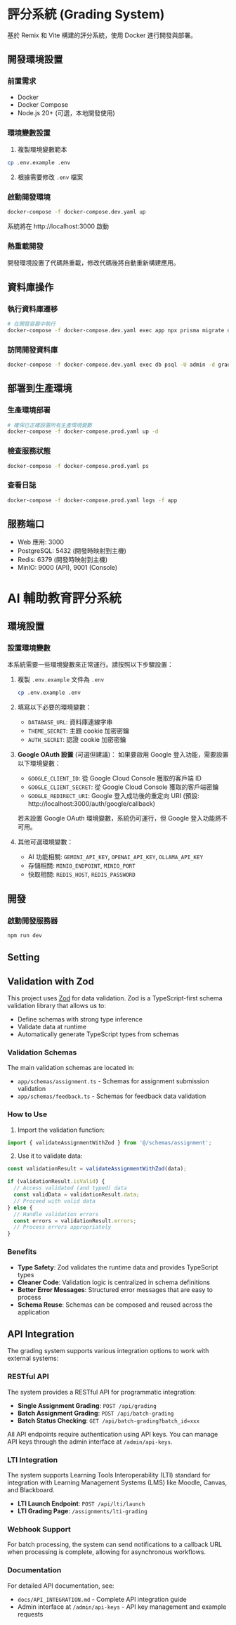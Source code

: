 # 評分系統 (Grading System)

基於 Remix 和 Vite 構建的評分系統，使用 Docker 進行開發與部署。

## 開發環境設置

### 前置需求

- Docker
- Docker Compose
- Node.js 20+ (可選，本地開發使用)

### 環境變數設置

1. 複製環境變數範本

```bash
cp .env.example .env
```

2. 根據需要修改 `.env` 檔案

### 啟動開發環境

```bash
docker-compose -f docker-compose.dev.yaml up
```

系統將在 http://localhost:3000 啟動

### 熱重載開發

開發環境設置了代碼熱重載，修改代碼後將自動重新構建應用。

## 資料庫操作

### 執行資料庫遷移

```bash
# 在開發容器中執行
docker-compose -f docker-compose.dev.yaml exec app npx prisma migrate dev
```

### 訪問開發資料庫

```bash
docker-compose -f docker-compose.dev.yaml exec db psql -U admin -d grading_db
```

## 部署到生產環境

### 生產環境部署

```bash
# 確保已正確設置所有生產環境變數
docker-compose -f docker-compose.prod.yaml up -d
```

### 檢查服務狀態

```bash
docker-compose -f docker-compose.prod.yaml ps
```

### 查看日誌

```bash
docker-compose -f docker-compose.prod.yaml logs -f app
```

## 服務端口

- Web 應用: 3000
- PostgreSQL: 5432 (開發時映射到主機)
- Redis: 6379 (開發時映射到主機)
- MinIO: 9000 (API), 9001 (Console)

# AI 輔助教育評分系統

## 環境設置

### 設置環境變數

本系統需要一些環境變數來正常運行。請按照以下步驟設置：

1. 複製 `.env.example` 文件為 `.env`

   ```bash
   cp .env.example .env
   ```

2. 填寫以下必要的環境變數：

   - `DATABASE_URL`: 資料庫連線字串
   - `THEME_SECRET`: 主題 cookie 加密密鑰
   - `AUTH_SECRET`: 認證 cookie 加密密鑰

3. **Google OAuth 設置** (可選但建議)：
   如果要啟用 Google 登入功能，需要設置以下環境變數：

   - `GOOGLE_CLIENT_ID`: 從 Google Cloud Console 獲取的客戶端 ID
   - `GOOGLE_CLIENT_SECRET`: 從 Google Cloud Console 獲取的客戶端密鑰
   - `GOOGLE_REDIRECT_URI`: Google 登入成功後的重定向 URI (預設: http://localhost:3000/auth/google/callback)

   若未設置 Google OAuth 環境變數，系統仍可運行，但 Google 登入功能將不可用。

4. 其他可選環境變數：
   - AI 功能相關: `GEMINI_API_KEY`, `OPENAI_API_KEY`, `OLLAMA_API_KEY`
   - 存儲相關: `MINIO_ENDPOINT`, `MINIO_PORT`
   - 快取相關: `REDIS_HOST`, `REDIS_PASSWORD`

## 開發

### 啟動開發服務器

```bash
npm run dev
```

## Setting

## Validation with Zod

This project uses [Zod](https://github.com/colinhacks/zod) for data validation. Zod is a TypeScript-first schema validation library that allows us to:

- Define schemas with strong type inference
- Validate data at runtime
- Automatically generate TypeScript types from schemas

### Validation Schemas

The main validation schemas are located in:

- `app/schemas/assignment.ts` - Schemas for assignment submission validation
- `app/schemas/feedback.ts` - Schemas for feedback data validation

### How to Use

1. Import the validation function:

```ts
import { validateAssignmentWithZod } from '@/schemas/assignment';
```

2. Use it to validate data:

```ts
const validationResult = validateAssignmentWithZod(data);

if (validationResult.isValid) {
  // Access validated (and typed) data
  const validData = validationResult.data;
  // Proceed with valid data
} else {
  // Handle validation errors
  const errors = validationResult.errors;
  // Process errors appropriately
}
```

### Benefits

- **Type Safety**: Zod validates the runtime data and provides TypeScript types
- **Cleaner Code**: Validation logic is centralized in schema definitions
- **Better Error Messages**: Structured error messages that are easy to process
- **Schema Reuse**: Schemas can be composed and reused across the application

## API Integration

The grading system supports various integration options to work with external systems:

### RESTful API

The system provides a RESTful API for programmatic integration:

- **Single Assignment Grading**: `POST /api/grading`
- **Batch Assignment Grading**: `POST /api/batch-grading`
- **Batch Status Checking**: `GET /api/batch-grading?batch_id=xxx`

All API endpoints require authentication using API keys. You can manage API keys through the admin interface at `/admin/api-keys`.

### LTI Integration

The system supports Learning Tools Interoperability (LTI) standard for integration with Learning Management Systems (LMS) like Moodle, Canvas, and Blackboard.

- **LTI Launch Endpoint**: `POST /api/lti/launch`
- **LTI Grading Page**: `/assignments/lti-grading`

### Webhook Support

For batch processing, the system can send notifications to a callback URL when processing is complete, allowing for asynchronous workflows.

### Documentation

For detailed API documentation, see:

- `docs/API_INTEGRATION.md` - Complete API integration guide
- Admin interface at `/admin/api-keys` - API key management and example requests
